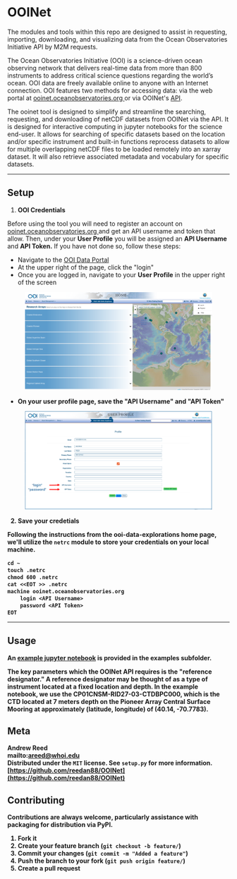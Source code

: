 # OOINet
The modules and tools within this repo are designed to assist in requesting, importing, downloading, and visualizing data from the Ocean Observatories Initiative API by M2M requests.

The Ocean Observatories Initiative (OOI) is a science-driven ocean observing network that delivers real-time data from more than 800 instruments to address critical science questions regarding the world’s ocean. OOI data are freely available online to anyone with an Internet connection. OOI features two methods for accessing data: via the web portal at [ooinet.oceanobservatories.org ](https://ooinet.oceanobservatories.org) or via OOINet's [API](https://oceanobservatories.org/ooi-m2m-interface/).

The ooinet tool is designed to simplify and streamline the searching, requesting, and downloading of netCDF datasets from OOINet via the API. It is designed for interactive computing in jupyter notebooks for the science end-user. It allows for searching of specific datasets based on the location and/or specific instrument and built-in functions reprocess datasets to allow for multiple overlapping netCDF files to be loaded remotely into an xarray dataset. It will also retrieve associated metadata and vocabulary for specific datasets.

---
## Setup
1. **OOI Credentials**

Before using the tool you will need to register an account on [ooinet.oceanobservatories.org ](https://ooinet.oceanobservatories.org) and get an API username and token that allow. Then, under your **User Profile** you will be assigned an **API Username** and **API Token.** If you have not done so, follow these steps:
  * Navigate to the [OOI Data Portal](ooinet.oceanobseravtories.org)
  * At the upper right of the page, click the "login"
  * Once you are logged in, navigate to your **User Profile** in the upper right of the screen

  <figure>
  <img src="figures/user_profile_screen.png">
  </figure><b>

  * On your user profile page, save the "API Username" and "API Token"

  <figure>
  <img src="figures/api_credentials.png">
  </figure>

2. **Save your credetials**

  Following the instructions from the ooi-data-explorations home page, we'll utilize the ```netrc``` module to store your credentials on your local machine.

  ```
  cd ~
  touch .netrc
  chmod 600 .netrc
  cat <<EOT >> .netrc
  machine ooinet.oceanobservatories.org
      login <API Username>
      password <API Token>
  EOT
  ```
---
## Usage
An [example jupyter notebook](examples/) is provided in the examples subfolder.

The key parameters which the OOINet API requires is the "reference designator." A reference designator may be thought of as a type of instrument located at a fixed location and depth. In the example notebook, we use the CP01CNSM-RID27-03-CTDBPC000, which is the CTD located at 7 meters depth on the Pioneer Array Central Surface Mooring at approximately (latitude, longitude) of (40.14, -70.7783).


## Meta
Andrew Reed <br>
mailto:areed@whoi.edu <br>
Distributed under the ```MIT``` license. See ```setup.py``` for more information. <br>
[https://github.com/reedan88/OOINet](https://github.com/reedan88/OOINet)


## Contributing
Contributions are always welcome, particularly assistance with packaging for distribution via PyPI.
1. Fork it
2. Create your feature branch (```git checkout -b feature/```)
3. Commit your changes (```git commit -m "Added a feature"```)
4. Push the branch to your fork (```git push origin feature/```)
5. Create a pull request
